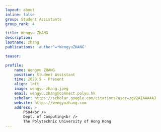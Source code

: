 ```yaml
---
layout: about
inline: false
group: Student Assistants
group_rank: 4

title: Wengyu ZHANG
description: 
lastname: zhang
publications: 'author^=*WengyuZHANG'

teaser: 

profile:
    name: Wengyu ZHANG
    position: Student Assistant
    time: 2023.5 - Present
    align: left
    image: wengyu-zhang.jpeg
    email: wengyu.zhang@connect.polyu.hk
    scholar: https://scholar.google.com/citations?user=zgV2AIAAAAAJ
    website: https://wengyuzhang.com
    address: >
        P504<br />
        Dept. of Computing<br />
        The Polytechnic University of Hong Kong
---
```


<!-- # Student Assistants

**Wengyu ZHANG**

Student Assistant, Undergraduate Student, Department of Computing, The Hong Kong Polytechnic University

[Homepage](https://wengyuzhang.com)
[Google Scholar](https://scholar.google.com/citations?user=zgV2AIAAAAAJ)
[wengyu.zhang@connect.polyu.hk](mailto:wengyu.zhang@connect.polyu.hk) -->